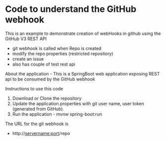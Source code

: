 # Code to understand the GitHub webhook 
This is an example to demonstrate creation of webHooks in github using the GitHub V3 REST API
  - git webhook is called when Repo is created
  - modify the repo properties (restricted repository)
  - create an issue
  - also has couple of test rest api 
  
  About the application -
  This is a SpringBoot web application exposing REST api to be consumed by the GitHub webhook
  
  Instructions to use this code
  1. Download or Clone the repository
  2. Update the application.properties with git user name, user token (generated from GitHub).
  3. Run the application - mvnw spring-boot:run
  
  The URL for the git webhook is 
  - http://<servername:port>/repo
